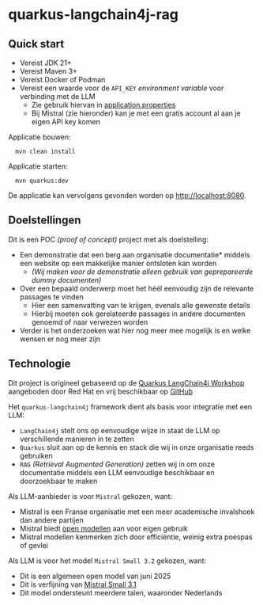# quarkus-langchain4j-rag

## Quick start
* Vereist JDK 21+
* Vereist Maven 3+
* Vereist Docker of Podman
* Vereist een waarde voor de `API_KEY` _environment variable_ voor verbinding met de LLM
  * Zie gebruik hiervan in [application.properties](src/main/resources/application.properties) 
  * Bij Mistral (zie hieronder) kan je met een gratis account al aan je eigen API key komen

Applicatie bouwen:
```shell
  mvn clean install
```

Applicatie starten:
```shell
  mvn quarkus:dev
```
De applicatie kan vervolgens gevonden worden op [http://localhost:8080](http://localhost:8080).

## Doelstellingen
Dit is een POC _(proof of concept)_ project met als doelstelling:
* Een demonstratie dat een berg aan organisatie documentatie* middels een website op een makkelijke manier ontsloten kan worden
  * _(Wij maken voor de demonstratie alleen gebruik van geprepareerde dummy documenten)_ 
* Over een bepaald onderwerp moet het héél eenvoudig zijn de relevante passages te vinden 
  * Hier een samenvatting van te krijgen, evenals alle gewenste details 
  * Hierbij moeten ook gerelateerde passages in andere documenten genoemd of naar verwezen worden
* Verder is het onderzoeken wat hier nog meer mee mogelijk is en welke wensen er nog meer zijn

## Technologie
Dit project is origineel gebaseerd op de [Quarkus LangChain4j Workshop](https://quarkus.io/quarkus-workshop-langchain4j/) aangeboden door Red Hat en vrij beschikbaar op [GitHub](https://github.com/quarkusio/quarkus-workshop-langchain4j)

Het `quarkus-langchain4j` framework dient als basis voor integratie met een LLM: 
  * `LangChain4j` stelt ons op eenvoudige wijze in staat de LLM op verschillende manieren in te zetten
  * `Quarkus` sluit aan op de kennis en stack die wij in onze organisatie reeds gebruiken 
  * `RAG` _(Retrieval Augmented Generation)_ zetten wij in om onze documentatie middels een LLM eenvoudige beschikbaar en doorzoekbaar te maken 

Als LLM-aanbieder is voor `Mistral` gekozen, want:
  * Mistral is een Franse organisatie met een meer academische invalshoek dan andere partijen 
  * Mistral biedt [open modellen](https://docs.mistral.ai/getting-started/models/models_overview/#open-models) aan voor eigen gebruik
  * Mistral modellen kenmerken zich door efficiëntie, weinig extra poespas of gevlei 

Als LLM is voor het model `Mistral Small 3.2` gekozen, want:
  * Dit is een algemeen open model van juni 2025
  * Dit is verfijning van [Mistral Small 3.1](https://mistral.ai/news/mistral-small-3-1)
  * Dit model ondersteunt meerdere talen, waaronder Nederlands
